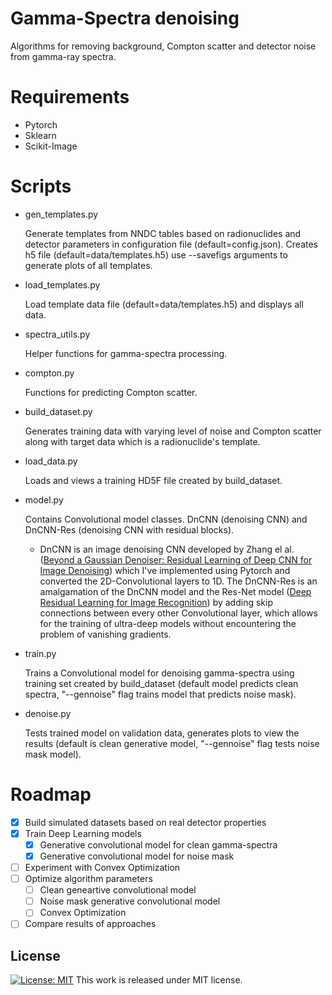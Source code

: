 

# Gamma-Spectra denoising
Algorithms for removing background, Compton scatter and detector noise from gamma-ray spectra.

# Requirements
* Pytorch
* Sklearn
* Scikit-Image

# Scripts
- gen_templates.py 

  Generate templates from NNDC tables based on radionuclides and detector parameters in configuration file (default=config.json). Creates h5 file (default=data/templates.h5) use --savefigs arguments to generate plots of all templates.
  
- load_templates.py

  Load template data file (default=data/templates.h5) and displays all data.
  
- spectra_utils.py

  Helper functions for gamma-spectra processing.
 
- compton.py
  
  Functions for predicting Compton scatter.
  
- build_dataset.py
  
  Generates training data with varying level of noise and Compton scatter along with target data which is a radionuclide's template.
  
- load_data.py
 
  Loads and views a training HD5F file created by build_dataset.
  
- model.py

  Contains Convolutional model classes. DnCNN (denoising CNN) and DnCNN-Res (denoising CNN with residual blocks).
  * DnCNN is an image denoising CNN developed by Zhang el al. ([Beyond a Gaussian Denoiser: Residual Learning of Deep CNN for Image Denoising](https://arxiv.org/pdf/1608.03981.pdf)) which I've implemented using Pytorch and converted the 2D-Convolutional layers to 1D. The DnCNN-Res is an amalgamation of the DnCNN model and the Res-Net model ([Deep Residual Learning for Image Recognition](https://arxiv.org/abs/1512.03385)) by adding skip connections between every other Convolutional layer, which allows for the training of ultra-deep models without encountering the problem of vanishing gradients.
  
- train.py

  Trains a Convolutional model for denoising gamma-spectra using training set created by build_dataset (default model predicts clean spectra, "--gennoise" flag trains model that predicts noise mask).
  
- denoise.py

  Tests trained model on validation data, generates plots to view the results (default is clean generative model, "--gennoise" flag tests noise mask model).  
  
# Roadmap

- [x] Build simulated datasets based on real detector properties
- [x] Train Deep Learning models
  - [x] Generative convolutional model for clean gamma-spectra
  - [x] Generative convolutional model for noise mask
- [ ] Experiment with Convex Optimization 
- [ ] Optimize algorithm parameters
  - [ ] Clean geneartive convolutional model
  - [ ] Noise mask generative convolutional model
  - [ ] Convex Optimization
- [ ] Compare results of approaches

## License
[![License: MIT](https://img.shields.io/badge/License-MIT-yellow.svg)](https://github.com/mpc6/gamma-spectra_denoising/blob/master/LICENSE.txt)
This work is released under MIT license.
